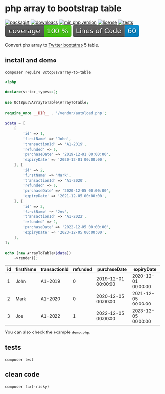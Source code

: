 # php array to bootstrap table

[![packagist](http://poser.pugx.org/8ctopus/array-to-table/v)](https://packagist.org/packages/8ctopus/array-to-table)
[![downloads](http://poser.pugx.org/8ctopus/array-to-table/downloads)](https://packagist.org/packages/8ctopus/array-to-table)
[![min php version](http://poser.pugx.org/8ctopus/array-to-table/require/php)](https://packagist.org/packages/8ctopus/array-to-table)
[![license](http://poser.pugx.org/8ctopus/array-to-table/license)](https://packagist.org/packages/8ctopus/array-to-table)
[![tests](https://github.com/8ctopus/php-array-to-table/actions/workflows/tests.yml/badge.svg)](https://github.com/8ctopus/php-array-to-table/actions/workflows/tests.yml)
![code coverage badge](https://raw.githubusercontent.com/8ctopus/php-array-to-table/image-data/coverage.svg)
![lines of code](https://raw.githubusercontent.com/8ctopus/php-array-to-table/image-data/lines.svg)

Convert php array to [Twitter bootstrap](https://getbootstrap.com/) 5 table.

## install and demo

```sh
composer require 8ctopus/array-to-table
```

```php
<?php

declare(strict_types=1);

use Oct8pus\ArrayToTable\ArrayToTable;

require_once __DIR__ . '/vendor/autoload.php';

$data = [
    [
        'id' => 1,
        'firstName' => 'John',
        'transactionId' => 'A1-2019',
        'refunded' => 0,
        'purchaseDate' => '2019-12-01 00:00:00',
        'expiryDate' => '2020-12-01 00:00:00',
    ], [
        'id' => 2,
        'firstName' => 'Mark',
        'transactionId' => 'A1-2020',
        'refunded' => 0,
        'purchaseDate' => '2020-12-05 00:00:00',
        'expiryDate' => '2021-12-05 00:00:00',
    ], [
        'id' => 3,
        'firstName' => 'Joe',
        'transactionId' => 'A1-2022',
        'refunded' => 1,
        'purchaseDate' => '2022-12-05 00:00:00',
        'expiryDate' => '2023-12-05 00:00:00',
    ],
];

echo (new ArrayToTable($data))
    ->render();
```

<table class="table">
<thead>
  <tr>
    <th scope="col">id</th>
    <th scope="col">firstName</th>
    <th scope="col">transactionId</th>
    <th scope="col">refunded</th>
    <th scope="col">purchaseDate</th>
    <th scope="col">expiryDate</th>
  </tr>
</thead>
<tbody>
  <tr>
    <td>1</td>
    <td>John</td>
    <td>A1-2019</td>
    <td>0</td>
    <td>2019-12-01 00:00:00</td>
    <td>2020-12-01 00:00:00</td>
  </tr>
  <tr>
    <td>2</td>
    <td>Mark</td>
    <td>A1-2020</td>
    <td>0</td>
    <td>2020-12-05 00:00:00</td>
    <td>2021-12-05 00:00:00</td>
  </tr>
  <tr>
    <td>3</td>
    <td>Joe</td>
    <td>A1-2022</td>
    <td>1</td>
    <td>2022-12-05 00:00:00</td>
    <td>2023-12-05 00:00:00</td>
  </tr>
</tbody>
</table>

You can also check the example `demo.php`.

## tests

    composer test

## clean code

    composer fix(-risky)
